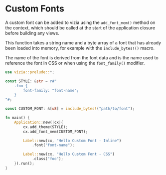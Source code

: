 # Custom Fonts

A custom font can be added to vizia using the `add_font_mem()` method on the context, which should be called at the start of the application closure before building any views. 

This function takes a string name and a byte array of a font that has already been loaded into memory, for example with the `include_bytes!()` macro.

The name of the font is derived from the font data and is the name used to reference the font in CSS or when using the `font_family()` modifier.

```rust
use vizia::prelude::*;

const STYLE: &str = r#"
    .foo {
        font-family: "font-name";
    }
"#;

const CUSTOM_FONT: &[u8] = include_bytes!("path/to/font");

fn main() {
    Application::new(|cx|{
        cx.add_theme(STYLE);
        cx.add_font_mem(CUSTOM_FONT);

        Label::new(cx, "Hello Custom Font - Inline")
            .font("font-name");

        Label::new(cx, "Hello Custom Font - CSS")
            .class("foo");
    }).run();
}